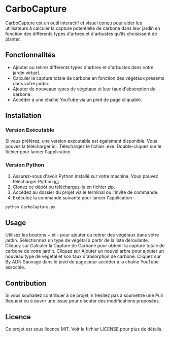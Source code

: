 # CarboCapture

CarboCapture est un outil interactif et visuel conçu pour aider les utilisateurs à calculer la capture potentielle de carbone dans leur jardin en fonction des différents types d'arbres et d'arbustes qu'ils choisissent de planter.

## Fonctionnalités

- Ajouter ou retirer différents types d'arbres et d'arbustes dans votre jardin virtuel.
- Calculer la capture totale de carbone en fonction des végétaux présents dans votre jardin.
- Ajouter de nouveaux types de végétaux et leur taux d'absorption de carbone.
- Accéder à une chaîne YouTube via un pied de page cliquable.

## Installation

### Version Exécutable
Si vous préférez, une version exécutable est également disponible. Vous pouvez la télécharger ici.
Téléchargez le fichier .exe.
Double-cliquez sur le fichier pour lancer l'application.

### Version Python

1. Assurez-vous d'avoir Python installé sur votre machine. Vous pouvez télécharger Python [ici](https://www.python.org/downloads/).
2. Clonez ce dépôt ou téléchargez-le en fichier zip.
3. Accédez au dossier du projet via le terminal ou l'invite de commande.
4. Exécutez la commande suivante pour lancer l'application :

```bash
python CarboCapture.py
```

## Usage
Utilisez les boutons + et - pour ajouter ou retirer des végétaux dans votre jardin.
Sélectionnez un type de végétal à partir de la liste déroulante.
Cliquez sur Calculer la Capture de Carbone pour obtenir la capture totale de carbone de votre jardin.
Cliquez sur Ajouter un nouvel arbre pour ajouter un nouveau type de végétal et son taux d'absorption de carbone.
Cliquez sur By ADN Sauvage dans le pied de page pour accéder à la chaîne YouTube associée.

## Contribution
Si vous souhaitez contribuer à ce projet, n'hésitez pas à soumettre une Pull Request ou à ouvrir une Issue pour discuter des modifications proposées.

## Licence
Ce projet est sous licence MIT. Voir le fichier LICENSE pour plus de détails.
